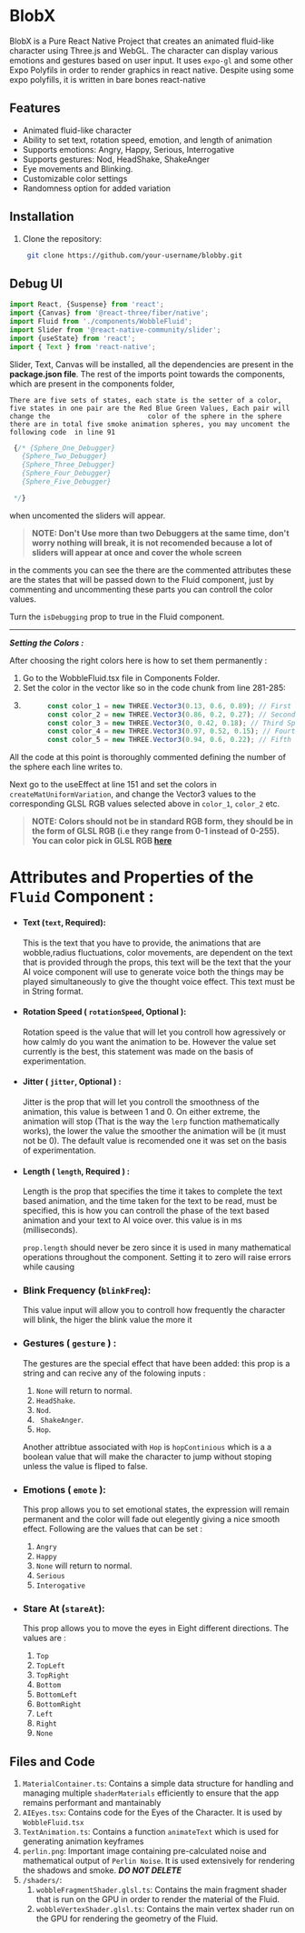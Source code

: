 # BlobX

BlobX is a Pure React Native Project that creates an animated fluid-like character using Three.js and WebGL. The character can display various emotions and gestures based on user input. It uses `expo-gl` and some other Expo Polyfils in order to render graphics in react native. Despite using some expo polyfills, it is written in bare bones react-native

## Features

- Animated fluid-like character
- Ability to set text, rotation speed, emotion, and length of animation
- Supports emotions: Angry, Happy, Serious, Interrogative
- Supports gestures: Nod, HeadShake, ShakeAnger
- Eye movements and Blinking.
- Customizable color settings
- Randomness option for added variation

## Installation

1. Clone the repository:
   ```bash
    git clone https://github.com/your-username/blobby.git
   ```

## Debug UI

```js
import React, {Suspense} from 'react';
import {Canvas} from '@react-three/fiber/native';
import Fluid from './components/WobbleFluid';
import Slider from '@react-native-community/slider';
import {useState} from 'react';
import { Text } from 'react-native';
```

Slider, Text, Canvas will be installed, all the dependencies are present in the **package.json file**. The rest of the imports point towards the components, which are present in the components folder,

    There are five sets of states, each state is the setter of a color, five states in one pair are the Red Blue Green Values, Each pair will change the     					color of the sphere in the sphere there are in total five smoke animation spheres, you may uncoment the following code  in line 91

```js
 {/* {Sphere_One_Debugger}
   {Sphere_Two_Debugger}
   {Sphere_Three_Debugger}
   {Sphere_Four_Debugger}
   {Sphere_Five_Debugger}

 */}
```

when uncomented the sliders will appear.

> **NOTE: Don't Use more than two Debuggers at the same time, don't worry nothing will break, it is not recomended because a lot of sliders will appear at once and cover the whole screen**

in the comments you can see the there are the commented attributes these are the states that will be passed down to the Fluid component, just by commenting and uncommenting these parts you can controll the color values.

Turn the `isDebugging` prop to true in the Fluid component.

---

***Setting the Colors :***

After choosing the right colors here is how to set them permanently :

1) Go to the WobbleFluid.tsx file in Components Folder.
2) Set the color in the vector  like so in the code chunk from line 281-285:
3) ```js
         const color_1 = new THREE.Vector3(0.13, 0.6, 0.89); // First Sphere
         const color_2 = new THREE.Vector3(0.86, 0.2, 0.27); // Second Sphere
         const color_3 = new THREE.Vector3(0, 0.42, 0.18); // Third Sphere
         const color_4 = new THREE.Vector3(0.97, 0.52, 0.15); // Fourth Sphere
         const color_5 = new THREE.Vector3(0.94, 0.6, 0.22); // Fifth Sphere
   ```

All the code at this point is thoroughly commented defining the number of the sphere each line writes to.

Next go to the useEffect at line 151 and set the colors in `createMatUniformVariation`, and change the Vector3 values to the corresponding GLSL RGB values selected above in `color_1`, `color_2` etc.
> **NOTE: Colors should not be in standard RGB form, they should be in the form of GLSL RGB (i.e they range from 0-1 instead of 0-255). You can color pick in GLSL RGB [here](>https://keiwando.com/color-picker/)**

# Attributes and Properties of the `Fluid` Component :

* #### **Text (`text`, Required):**

  This is the text that you have to provide, the animations that are wobble,radius fluctuations, color movements, are dependent on the text that is provided through the props, this text will be the text that the your  AI voice component will use to generate voice both the things may be played simultaneously to give the thought voice effect. This text must be in String format.
* #### **Rotation Speed ( `rotationSpeed`, Optional ):**

  Rotation speed is the value that will let you controll how agressively or how calmly do you want the animation to be. However the value set currently is the best, this statement was made on the basis of experimentation.
* #### Jitter ( `jitter`, Optional ) :

  Jitter is the prop that will let you controll the smoothness of the animation, this value is between 1 and 0. On either extreme, the animation will stop (That is the way the `lerp` function mathematically works), the lower the value the smoother the animation will be (it must not be 0). The default value is recomended one it was set on the basis of experimentation.
* #### **Length ( `length`, Required ) :**

  Length is the prop that specifies the time it takes to complete the text based animation, and the time taken for the text to be read, must be specified, this is how you can controll the phase of the text based animation and your text to AI voice over. this value is in ms (milliseconds).

  `prop.length` should never be zero since it is used in many mathematical operations throughout the component. Setting it to zero will raise errors while causing
* ### Blink Frequency (`blinkFreq`):

  This value input will allow you to controll how frequently the character will blink, the higer the blink value the more it
* ### Gestures ( `gesture` ) :

  The gestures are the special effect that have been added: this prop is a string and can recive any of the folowing inputs :


  1. `None` will return to normal.
  2. `HeadShake`.
  3. `Nod`.
  4. ` ShakeAnger`.
  5. `Hop`.

  Another attribtue associated with `Hop` is `hopContinious` which is a a boolean value that will make the character to jump without stoping unless the value is fliped to false.
* ### Emotions ( `emote` ):

  This prop allows you to set emotional states, the expression will remain permanent and the color will fade out elegently giving a nice smooth effect. Following are the values that can be set :


  1. `Angry`
  2. `Happy`
  3. `None` will return to normal.
  4. `Serious`
  5. `Interogative`
* ### Stare At (`stareAt`):

  This prop allows you to move the eyes in Eight different directions. The values are :


  1. `Top`
  2. `TopLeft`
  3. `TopRight`
  4. `Bottom`
  5. `BottomLeft`
  6. `BottomRight`
  7. `Left`
  8. `Right`
  9. `None`

## Files and Code

1. `MaterialContainer.ts`: Contains a simple data structure for handling and managing multiple `shaderMaterials` efficiently to ensure that the app remains performant and mantainably
2. `AIEyes.tsx`: Contains code for the Eyes of the Character. It is used by `WobbleFluid.tsx`
3. `TextAnimation.ts`: Contains a function `animateText` which is used for generating animation keyframes
4. `perlin.png`: Important image containing pre-calculated noise and mathematical output of `Perlin Noise`. It is used extensively for rendering the shadows and smoke. ***DO NOT DELETE***
5. `/shaders/`:
   1. `wobbleFragmentShader.glsl.ts`: Contains the main fragment shader that is run on the GPU in order to render the material of the Fluid.
   2. `wobbleVertexShader.glsl.ts`: Contains the main vertex shader run on the GPU for rendering the geometry of the Fluid.
